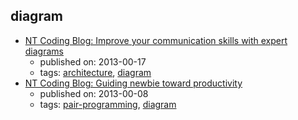 diagram 
---
* [NT Coding Blog: Improve your communication skills with expert diagrams](http://ntcoding.co.uk/blog/2013/02/improve-your-communication-skills-with.html)
    * published on: 2013-00-17
    * tags: [architecture](../tags/architecture.md), [diagram](../tags/diagram.md)
* [NT Coding Blog: Guiding newbie toward productivity](http://ntcoding.co.uk/blog/2013/01/guiding-newbie-toward-productivity.html)
    * published on: 2013-00-08
    * tags: [pair-programming](../tags/pair-programming.md), [diagram](../tags/diagram.md)
